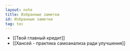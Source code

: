 ```yaml
---
layout: note
title: Избранные заметки
id: Избранные заметки
tag: toc
---
```






- [[Твой главный кредит]]
- [[Хансей - практика самоанализа ради улучшения]]
